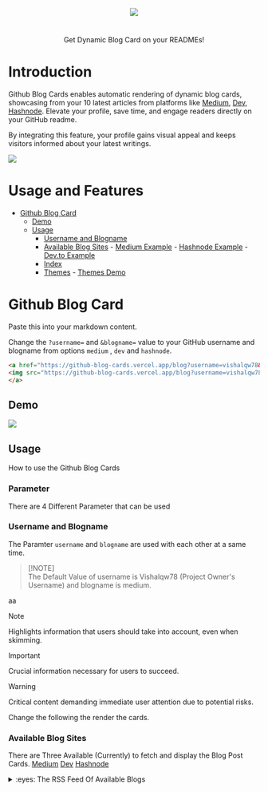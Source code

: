 <p align="center">
  
<img src="https://res.cloudinary.com/dnyfz9zqn/image/upload/v1692555001/logoed_1_b07o9w.svg"/>

#
<p align="center">Get Dynamic Blog Card on your READMEs!</p>
</p>

# Introduction

Github Blog Cards enables automatic rendering of dynamic blog cards, showcasing from your 10 latest articles from platforms like [Medium](https://medium.com/), [Dev](https://dev.to/), [Hashnode](https://hashnode.com/). Elevate your profile, save time, and engage readers directly on your GitHub readme.

By integrating this feature, your profile gains visual appeal and keeps visitors informed about your latest writings.

<img src="https://github-blog-cards.vercel.app/blog?username=vishalqw78&blogname=medium"/>

# Usage and Features

- [Github Blog Card](#github-blog-card)
    - [Demo](#demo)
    - [Usage](#usage)
         - [Username and Blogname](#username-and-blogname)
         - [Available Blog Sites](#available-blog-sites)
               - [Medium Example](#medium-example)
               - [Hashnode Example](#hashnode-example)
               - [Dev.to Example](#dev.to-xample)
         - [Index](#index)
         - [Themes](#themes)
               - [Themes Demo](#themes-demo)

# Github Blog Card
Paste this into your markdown content.

Change the `?username=` and `&blogname=` value to your GitHub username and blogname from options `medium` , `dev` and `hashnode`.

```md
<a href="https://github-blog-cards.vercel.app/blog?username=vishalqw78&blogname=medium">
<img src="https://github-blog-cards.vercel.app/blog?username=vishalqw78&blogname=medium"/>
</a>
```
## Demo

<a href="https://github-blog-cards.vercel.app/blog?username=vishalqw78&blogname=medium">
<img src="https://github-blog-cards.vercel.app/blog?username=vishalqw78&blogname=medium"/>
</a>

## Usage
How to use the Github Blog Cards
### Parameter
There are 4 Different Parameter that can be used 
### Username and Blogname
The Paramter ```username``` and ```blogname``` are used with each other at a same time.
> [!NOTE]\
> The Default Value of username is Vishalqw78 (Project Owner's Username) and blogname is medium.

aa

> [!NOTE]  
> Highlights information that users should take into account, even when skimming.

> [!IMPORTANT]  
> Crucial information necessary for users to succeed.

> [!WARNING]  
> Critical content demanding immediate user attention due to potential risks.

Change the following the render the cards.

### Available Blog Sites
There are Three Available (Currently) to fetch and display the Blog Post Cards.
[Medium](https://medium.com/)
[Dev](https://dev.to/)
[Hashnode](https://hashnode.com/)

<details>
<summary>:eyes: The RSS Feed Of Available Blogs</summary>

<table>
  <tr>
    <th>Site</th>
    <th>RSS Feed</th>
  </tr>
  <tr>
    <td>Medium</td>
    <td><a href="https://medium.com/feed/@your-username">Medium RSS</a></td>
  </tr>
  <tr>
    <td>Dev.to</td>
    <td><a href="https://dev.to/feed/your-username">Dev.to RSS</a></td>
  </tr>
  <tr>
    <td>Hashnode</td>
    <td><a href="https://hashnode.com/rss/@your-username">Hashnode RSS</a></td>
  </tr>
</table>

</details>

      





